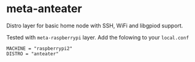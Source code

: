 # meta-anteater
Distro layer for basic home node with SSH, WiFi and libgpiod support.

Tested with `meta-raspberrypi` layer. Add the folowing to your `local.conf`

```
MACHINE = "raspberrypi2"
DISTRO = "anteater"
```
